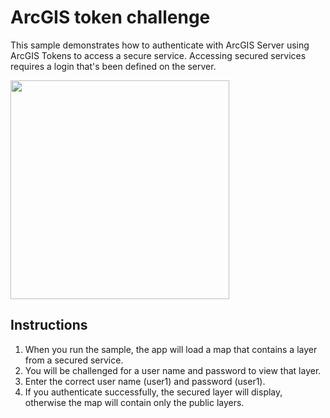 # ArcGIS token challenge

This sample demonstrates how to authenticate with ArcGIS Server using ArcGIS Tokens to access a secure service. Accessing secured services requires a login that's been defined on the server.

<img src="TokenSecuredChallenge.jpg" width="350"/>

## Instructions

1. When you run the sample, the app will load a map that contains a layer from a secured service.
2. You will be challenged for a user name and password to view that layer.
3. Enter the correct user name (user1) and password (user1).
4. If you authenticate successfully, the secured layer will display, otherwise the map will contain only the public layers.
